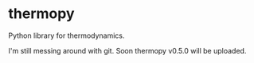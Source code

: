 # thermopy
Python library for thermodynamics.

I'm still messing around with git. Soon thermopy v0.5.0 will be uploaded.
